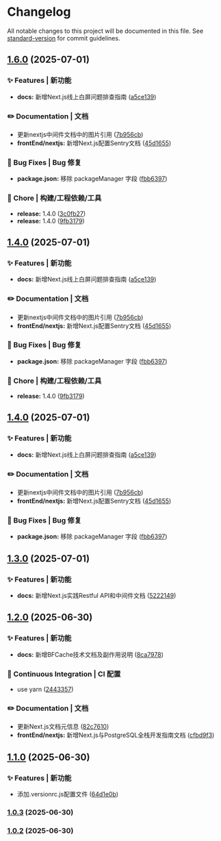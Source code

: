 # Changelog

All notable changes to this project will be documented in this file. See [standard-version](https://github.com/conventional-changelog/standard-version) for commit guidelines.

## [1.6.0](https://gitee.com/keekuun/keekuun.github.io/compare/v1.3.0...v1.6.0) (2025-07-01)


### ✨ Features | 新功能

* **docs:** 新增Next.js线上白屏问题排查指南 ([a5ce139](https://gitee.com/keekuun/keekuun.github.io/commit/a5ce139d06ae2aa25351b3f7e1621e73b5fa1de7))


### ✏️ Documentation | 文档

* 更新nextjs中间件文档中的图片引用 ([7b956cb](https://gitee.com/keekuun/keekuun.github.io/commit/7b956cb8f54656d02b7996b7da5c50af5fbdeb99))
* **frontEnd/nextjs:** 新增Next.js配置Sentry文档 ([45d1655](https://gitee.com/keekuun/keekuun.github.io/commit/45d1655214f82943a7e49e81e4992d4adc0f60d2))


### 🐛 Bug Fixes | Bug 修复

* **package.json:** 移除 packageManager 字段 ([fbb6397](https://gitee.com/keekuun/keekuun.github.io/commit/fbb63975dd74bde64360b19d16caba814a09e3ba))


### 🚀 Chore | 构建/工程依赖/工具

* **release:** 1.4.0 ([3c0fb27](https://gitee.com/keekuun/keekuun.github.io/commit/3c0fb27e3648a475155eb6532fbc588d4322020d))
* **release:** 1.4.0 ([9fb3179](https://gitee.com/keekuun/keekuun.github.io/commit/9fb31791cb6db520d3a65d895b78c4f93777b253))

## [1.4.0](https://gitee.com/keekuun/keekuun.github.io/compare/v1.3.0...v1.4.0) (2025-07-01)


### ✨ Features | 新功能

* **docs:** 新增Next.js线上白屏问题排查指南 ([a5ce139](https://gitee.com/keekuun/keekuun.github.io/commit/a5ce139d06ae2aa25351b3f7e1621e73b5fa1de7))


### ✏️ Documentation | 文档

* 更新nextjs中间件文档中的图片引用 ([7b956cb](https://gitee.com/keekuun/keekuun.github.io/commit/7b956cb8f54656d02b7996b7da5c50af5fbdeb99))
* **frontEnd/nextjs:** 新增Next.js配置Sentry文档 ([45d1655](https://gitee.com/keekuun/keekuun.github.io/commit/45d1655214f82943a7e49e81e4992d4adc0f60d2))


### 🐛 Bug Fixes | Bug 修复

* **package.json:** 移除 packageManager 字段 ([fbb6397](https://gitee.com/keekuun/keekuun.github.io/commit/fbb63975dd74bde64360b19d16caba814a09e3ba))


### 🚀 Chore | 构建/工程依赖/工具

* **release:** 1.4.0 ([9fb3179](https://gitee.com/keekuun/keekuun.github.io/commit/9fb31791cb6db520d3a65d895b78c4f93777b253))

## [1.4.0](https://gitee.com/keekuun/keekuun.github.io/compare/v1.3.0...v1.4.0) (2025-07-01)


### ✨ Features | 新功能

* **docs:** 新增Next.js线上白屏问题排查指南 ([a5ce139](https://gitee.com/keekuun/keekuun.github.io/commit/a5ce139d06ae2aa25351b3f7e1621e73b5fa1de7))


### ✏️ Documentation | 文档

* 更新nextjs中间件文档中的图片引用 ([7b956cb](https://gitee.com/keekuun/keekuun.github.io/commit/7b956cb8f54656d02b7996b7da5c50af5fbdeb99))
* **frontEnd/nextjs:** 新增Next.js配置Sentry文档 ([45d1655](https://gitee.com/keekuun/keekuun.github.io/commit/45d1655214f82943a7e49e81e4992d4adc0f60d2))


### 🐛 Bug Fixes | Bug 修复

* **package.json:** 移除 packageManager 字段 ([fbb6397](https://gitee.com/keekuun/keekuun.github.io/commit/fbb63975dd74bde64360b19d16caba814a09e3ba))

## [1.3.0](https://gitee.com/keekuun/keekuun.github.io/compare/v1.2.0...v1.3.0) (2025-07-01)


### ✨ Features | 新功能

* **docs:** 新增Next.js实践Restful API和中间件文档 ([5222149](https://gitee.com/keekuun/keekuun.github.io/commit/52221498255efb3448745f4bad6b8558fd8ef0fe))

## [1.2.0](https://gitee.com/keekuun/keekuun.github.io/compare/v1.1.0...v1.2.0) (2025-06-30)


### ✨ Features | 新功能

* **docs:** 新增BFCache技术文档及副作用说明 ([8ca7978](https://gitee.com/keekuun/keekuun.github.io/commit/8ca7978ae941e991417a78ab2be2b0a700f8bbed))


### 👷 Continuous Integration | CI 配置

* use yarn ([2443357](https://gitee.com/keekuun/keekuun.github.io/commit/2443357f6977bf3149ce0f4cf6b602560a62fde2))


### ✏️ Documentation | 文档

* 更新Next.js文档元信息 ([82c7610](https://gitee.com/keekuun/keekuun.github.io/commit/82c7610b5e8e232562dc58189d70ce0faea958be))
* **frontEnd/nextjs:** 新增Next.js与PostgreSQL全栈开发指南文档 ([cfbd9f3](https://gitee.com/keekuun/keekuun.github.io/commit/cfbd9f3f431f2b8c8b51f441831657435c4fd667))

## [1.1.0](https://gitee.com/keekuun/keekuun.github.io/compare/v1.0.3...v1.1.0) (2025-06-30)


### ✨ Features | 新功能

* 添加.versionrc.js配置文件 ([64d1e0b](https://gitee.com/keekuun/keekuun.github.io/commit/64d1e0b59fc8cbf6677bd35791c2f39db2c085c9))

### [1.0.3](https://gitee.com/keekuun/keekuun.github.io/compare/v1.0.2...v1.0.3) (2025-06-30)

### [1.0.2](https://gitee.com/keekuun/keekuun.github.io/compare/v1.0.1...v1.0.2) (2025-06-30)
